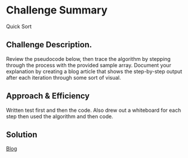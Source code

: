 # Challenge Summary
Quick Sort

## Challenge Description.
Review the pseudocode below, then trace the algorithm by stepping through the process with the provided sample array. Document your explanation by creating a blog article that shows the step-by-step output after each iteration through some sort of visual.

## Approach & Efficiency
Written test first and then the code. Also drew out a whiteboard for each step then used the algorithm and then code.

## Solution
[Blog](blog.md)